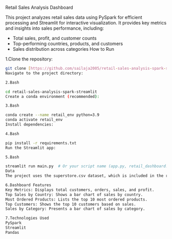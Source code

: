 Retail Sales Analysis Dashboard

This project analyzes retail sales data using PySpark for efficient processing and Streamlit for interactive visualization. It provides key metrics and insights into sales performance, including:

* Total sales, profit, and customer counts
* Top-performing countries, products, and customers
* Sales distribution across categories
How to Run

1.Clone the repository:
   ```bash
   git clone [https://github.com/sailaja2005/retail-sales-analysis-spark-streamlit.git](https://github.com/sailaja2005/retail-sales-analysis-spark-streamlit.git)
Navigate to the project directory:

2.Bash

cd retail-sales-analysis-spark-streamlit
Create a conda environment (recommended):

3.Bash

conda create --name retail_env python=3.9
conda activate retail_env
Install dependencies:

4.Bash

pip install -r requirements.txt
Run the Streamlit app:

5.Bash

streamlit run main.py  # Or your script name (app.py, retail_dashboard.py)
Data
The project uses the superstore.csv dataset, which is included in the repository.

6.Dashboard Features
Key Metrics: Displays total customers, orders, sales, and profit.
Top Sales by Country: Shows a bar chart of sales by country.
Most Ordered Products: Lists the top 10 most ordered products.
Top Customers: Shows the top 10 customers based on sales.
Sales by Category: Presents a bar chart of sales by category.

7.Technologies Used
PySpark
Streamlit
Pandas
